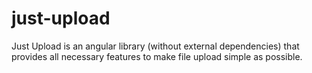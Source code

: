 # just-upload
Just Upload is an angular library (without external dependencies) that provides all necessary features to make file upload simple as possible.
